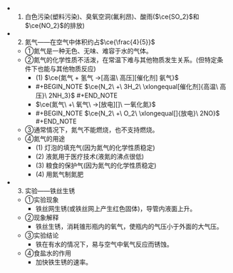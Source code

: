 -
  1. 白色污染(塑料污染)、臭氧空洞(氟利昂)、酸雨($\ce{SO_2}$和$\ce{NO_2}$的排放)
-
  2. 氮气——在空气中体积约占$\ce{\frac{4}{5}}$
	- ①氮气是一种无色、无味、难容于水的气体。
	- ②氮气的化学性质不活泼，在常温下难与其他物质发生关系。(但特定条件下也能与其他物质反应)
		- (1) $\ce{氮气 + 氢气 ->[高温\ 高压][催化剂] 氨气}$
		-
		  #+BEGIN_NOTE
		  $\ce{N_2\ +\ 3H_2\ \xlongequal[催化剂]{高温\ 高压}\ 2NH_3}$
		  #+END_NOTE
		- $\ce{氮气\ +\ 氧气\ ->[放电][]\ 一氧化氮}$
		-
		  #+BEGIN_NOTE
		  $\ce{N_2\ +\ O_2\ \xlongequal[]{放电}\ 2NO}$
		  #+END_NOTE
	- ③通常情况下，氮气不能燃烧，也不支持燃烧。
	- ④氮气的用途
		- (1) 灯泡的填充气(因为氮气的化学性质稳定)
		- (2) 液氮用于医疗技术(液氮的沸点很低)
		- (3) 粮食的保护气(因为氮气的化学性质稳定)
		- (4) 用氮气制氮肥
-
  3. 实验——铁丝生锈
	- ①实验现象
		- 铁丝网生锈(或铁丝网上产生红色固体)，导管内液面上升。
	- ②现象解释
		- 铁丝生锈，消耗锥形瓶内的氧气，使瓶内的气压小于外面的大气压。
	- ③实验结论
		- 铁在有水的情况下，易与空气中氧气反应而锈蚀。
	- ④食盐水的作用
		- 加快铁生锈的速率。